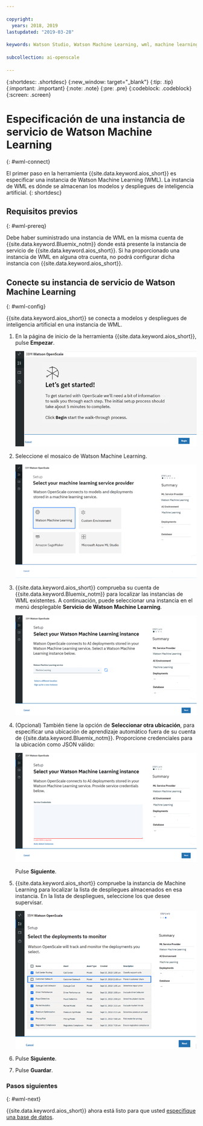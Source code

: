 ```yaml
---

copyright:
  years: 2018, 2019
lastupdated: "2019-03-28"

keywords: Watson Studio, Watson Machine Learning, wml, machine learning, services

subcollection: ai-openscale

---
```


{:shortdesc: .shortdesc}
{:new_window: target="_blank"}
{:tip: .tip}
{:important: .important}
{:note: .note}
{:pre: .pre}
{:codeblock: .codeblock}
{:screen: .screen}

# Especificación de una instancia de servicio de Watson Machine Learning
{: #wml-connect}

El primer paso en la herramienta {{site.data.keyword.aios_short}} es especificar una instancia de Watson Machine Learning (WML). La instancia de WML es dónde se almacenan los modelos y despliegues de inteligencia artificial.
{: shortdesc}

## Requisitos previos
{: #wml-prereq}

Debe haber suministrado una instancia de WML en la misma cuenta de {{site.data.keyword.Bluemix_notm}} donde está presente la instancia de servicio de {{site.data.keyword.aios_short}}. Si ha proporcionado una instancia de WML en alguna otra cuenta, no podrá configurar dicha instancia con {{site.data.keyword.aios_short}}.

## Conecte su instancia de servicio de Watson Machine Learning
{: #wml-config}

{{site.data.keyword.aios_short}} se conecta a modelos y despliegues de inteligencia artificial en una instancia de WML.

1.  En la página de inicio de la herramienta {{site.data.keyword.aios_short}}, pulse **Empezar**.

    ![Página de inicio](images/gs-config-start.png)

2.  Seleccione el mosaico de Watson Machine Learning.

    ![Selección de mosaico](images/connect-wml.png)

3.  {{site.data.keyword.aios_short}} comprueba su cuenta de {{site.data.keyword.Bluemix_notm}} para localizar las instancias de WML existentes. A continuación, puede seleccionar una instancia en el menú desplegable **Servicio de Watson Machine Learning**.

    ![Seleccionar servicio de WML](images/gs-set-wml.png)

4.  (Opcional) También tiene la opción de **Seleccionar otra ubicación**, para especificar una ubicación de aprendizaje automático fuera de su cuenta de {{site.data.keyword.Bluemix_notm}}. Proporcione credenciales para la ubicación como JSON válido:

    ![Establecer instancia de WML](images/gs-get-wml.png)

    Pulse **Siguiente**.

5.  {{site.data.keyword.aios_short}} compruebe la instancia de Machine Learning para localizar la lista de despliegues almacenados en esa instancia. En la lista de despliegues, seleccione los que desee supervisar.

    ![Seleccionar despliegues](images/gs-config-deploy.png)

6.  Pulse **Siguiente**.
7.  Pulse **Guardar**.

### Pasos siguientes
{: #wml-next}

{{site.data.keyword.aios_short}} ahora está listo para que usted [especifique una base de datos](/docs/services/ai-openscale?topic=ai-openscale-connect-db).
